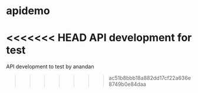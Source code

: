 # apidemo
<<<<<<< HEAD
API development for test
=======
API development to test by anandan
>>>>>>> ac51b8bbb18a882dd17cf22a636e8749b0e84daa
